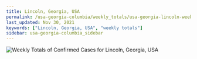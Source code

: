 ```yaml
---
title: Lincoln, Georgia, USA
permalink: /usa-georgia-columbia/weekly_totals/usa-georgia-lincoln-weekly_totals.html
last_updated: Nov 30, 2021
keywords: ["Lincoln, Georgia, USA", "weekly totals"]
sidebar: usa-georgia-columbia_sidebar
---
```


![Weekly Totals of Confirmed Cases for Lincoln, Georgia, USA](/covid_tracker/images/graphs/usa-georgia-lincoln-weekly_totals_graph.png)
